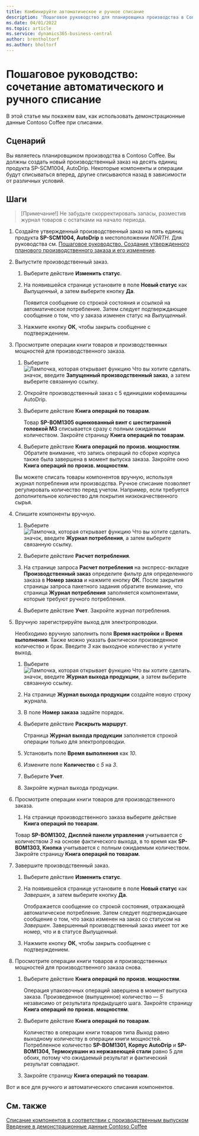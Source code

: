 ```yaml
---
title: Комбинируйте автоматическое и ручное списание
description: 'Пошаговое руководство для планировщика производства в Contoso Coffee, который хочет совместить автоматическое и ручное списание.'
ms.date: 04/01/2022
ms.topic: article
ms.service: dynamics365-business-central
author: brentholtorf
ms.author: bholtorf
---
```


# Пошаговое руководство: сочетание автоматического и ручного списание

В этой статье мы покажем вам, как использовать демонстрационные данные Contoso Coffee при списании.  

## Сценарий

Вы являетесь планировщиком производства в Contoso Coffee. Вы должны создать новый производственный заказ на десять единиц продукта SP-SCM1004, AutoDrip. Некоторые компоненты и операции будут списываться вперед, другие списываются назад в зависимости от различных условий.

## Шаги

> [Примечание!] Не забудьте скорректировать запасы, разместив журнал товаров с остатками на начало периода.

1. Создайте утвержденный производственный заказ на пять единиц продукта **SP-SCM1004, AutoDrip** в местоположении *NORTH*. Для руководства см. [Пошаговое руководство. Создание утвержденного планового производственного заказа и его изменение](create-firm-planned-production-order-change.md).  

2. Выпустите производственный заказ.

    1. Выберите действие **Изменить статус**.  

    2. На появившейся странице установите в поле **Новый статус** как *Выпущенный*, а затем выберите кнопку **Да**.  

        Появится сообщение со строкой состояния и ссылкой на автоматическое потребление. Затем следует подтверждающее сообщение о том, что у заказа изменен статус на *Выпущенный*.  

    3. Нажмите кнопку **ОК**, чтобы закрыть сообщение с подтверждением.

3. Просмотрите операции книги товаров и производственных мощностей для производственного заказа.

    1. Выберите ![Лампочка, которая открывает функцию Что вы хотите сделать.](../../media/ui-search/search_small.png "Что вы хотите сделать") значок, введите **Запущенный производственный заказ**, а затем выберите связанную ссылку.  

    2. Откройте производственный заказ с 5 единицами кофемашины AutoDrip.  

    3. Выберите действие **Книга операций по товарам**.  

        Товар **SP-BOM1305 оцинкованный винт с шестигранной головкой M3** списывается сразу с полным ожидаемым количеством. Закройте страницу **Книга операций по товарам**.  

    4. Выберите действие **Книга операций по произв. мощностям**.  Обратите внимание, что запись операций по сборке корпуса также была завершена в момент выпуска заказа. Закройте окно **Книга операций по произв. мощностям**.

    Вы можете списать товары компонентов вручную, используя журнал потребления или производства. Ручное списание позволяет регулировать количество перед учетом. Например, если требуется дополнительное количество для покрытия низкокачественного сырья.
4. Спишите компоненты вручную.  
    1. Выберите ![Лампочка, которая открывает функцию Что вы хотите сделать.](../../media/ui-search/search_small.png "Что вы хотите сделать") значок, введите **Журнал потребления**, а затем выберите связанную ссылку.  

    2. Выберите действие **Расчет потребления**.  

    3. На странице запроса **Расчет потребления** на экспресс-вкладке **Производственный заказ** определите фильтр для определенного заказа в **Номер заказа** и нажмите кнопку **ОК**. После закрытия страницы запроса пакетного задания обратите внимание, что страница **Журнал потребления** заполняется компонентами, которые требуют ручного потребления.

    4. Выберите действие **Учет**. Закройте журнал потребления.

5. Вручную зарегистрируйте выход для электропроводки.  

    Необходимо вручную заполнить поля **Время настройки** и **Время выполнения**. Также можно указать фактически произведенное количество и брак. Введите *3* как выходное количество и учтите выход.

    1. Выберите ![Лампочка, которая открывает функцию Что вы хотите сделать.](../../media/ui-search/search_small.png "Что вы хотите сделать") значок, введите **Журнал выхода продукции**, а затем выберите связанную ссылку.  

    2. На странице **Журнал выхода продукции** создайте новую строку журнала.  

    3. В поле **Номер заказа** задайте порядок.  

    4. Выберите действие **Раскрыть маршрут**.  

        Страница **Журнал выхода продукции** заполняется строкой операции только для электропроводки.

    5. Установить поле **Время выполнения** как *10*.  

    6. Измените поле **Количество** с *5* на *3*.

    7. Выберите **Учет**.  
    8. Закройте журнал выхода продукции.

6. Просмотрите операции книги товаров для производственного заказа.

    1. На странице производственного заказа выберите действие **Книга операций по товарам**.  

    Товар **SP-BOM1302, Дисплей панели управления** учитывается с количеством *3* на основе фактического выхода, в то время как **SP-BOM1303, Кнопка** учитывается с полным ожидаемым количеством. Закройте страницу **Книга операций по товарам**.

7. Завершите производственный заказ.  

    1. Выберите действие **Изменить статус**.
    2. На появившейся странице установите в поле **Новый статус** как *Завершен*, а затем выберите кнопку **Да**.  

        Отображается сообщение со строкой состояния, отражающей автоматическое потребление. Затем следует подтверждающее сообщение о том, что заказ изменен на заказ со статусом на *Завершен*. Завершенный производственный заказ имеет тот же номер, что и в статусе *Выпущенный*.
    3. Нажмите кнопку **ОК**, чтобы закрыть сообщение с подтверждением.

8. Просмотрите операции книги товаров и производственных мощностей для производственного заказа снова.

    1. Выберите действие **Книга операций по произв. мощностям**.  

        Операция упаковочных операций завершена в момент выпуска заказа. Произведенное (выпущенное) количество — *5* независимо от результата предыдущего шага. Закройте страницу **Книга операций по произв. мощностям**.

    2. Выберите действие **Книга операций по товарам**.  

        Количество в операции книги товаров типа *Выход* равно выходному количеству в операции книги мощностей. Потребленное количество **SP-BOM1301, Корпус AutoDrip** и **SP-BOM1304, Термокувшин из нержавеющей стали** равно 5 для обоих, потому что ожидаемый результат и фактический результат совпадают. 

    3. Закройте страницу **Книга операций по товарам**.  

Вот и все для ручного и автоматического списания компонентов.

## См. также

[Списание компонентов в соответствии с производственным выпуском](../../production-how-to-flush-components-according-to-operation-output.md)  
[Введение в демонстрационные данные Contoso Coffee](contoso-coffee-manufacturing-intro.md)  
